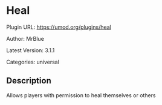 # Heal

Plugin URL: https://umod.org/plugins/heal

Author: MrBlue

Latest Version: 3.1.1

Categories: universal

## Description

Allows players with permission to heal themselves or others
